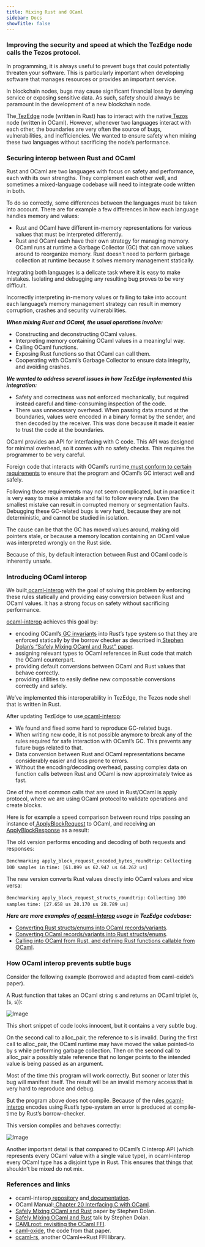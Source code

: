 ```yaml
---
title: Mixing Rust and OCaml
sidebar: Docs
showTitle: false
---
```


### **Improving the security and speed at which the TezEdge node calls the Tezos protocol.**

In programming, it is always useful to prevent bugs that could potentially threaten your software. This is particularly important when developing software that manages resources or provides an important service.

In blockchain nodes, bugs may cause significant financial loss by denying service or exposing sensitive data. As such, safety should always be paramount in the development of a new blockchain node.

The[ TezEdge](https://github.com/simplestaking/tezedge) node (written in Rust) has to interact with the native[ Tezos](https://gitlab.com/tezos/tezos) node (written in OCaml). However, whenever two languages interact with each other, the boundaries are very often the source of bugs, vulnerabilities, and inefficiencies. We wanted to ensure safety when mixing these two languages without sacrificing the node’s performance.


### **Securing interop between Rust and OCaml**

Rust and OCaml are two languages with focus on safety and performance, each with its own strengths. They complement each other well, and sometimes a mixed-language codebase will need to integrate code written in both.

To do so correctly, some differences between the languages must be taken into account. There are for example a few differences in how each language handles memory and values:



*   Rust and OCaml have different in-memory representations for various values that must be interpreted differently.
*   Rust and OCaml each have their own strategy for managing memory. OCaml runs at runtime a Garbage Collector (GC) that can move values around to reorganize memory. Rust doesn’t need to perform garbage collection at runtime because it solves memory management statically.

Integrating both languages is a delicate task where it is easy to make mistakes. Isolating and debugging any resulting bug proves to be very difficult.

Incorrectly interpreting in-memory values or failing to take into account each language’s memory management strategy can result in memory corruption, crashes and security vulnerabilities.

**_When mixing Rust and OCaml, the usual operations involve:_**



*   Constructing and deconstructing OCaml values.
*   Interpreting memory containing OCaml values in a meaningful way.
*   Calling OCaml functions.
*   Exposing Rust functions so that OCaml can call them.
*   Cooperating with OCaml’s Garbage Collector to ensure data integrity, and avoiding crashes.

**_We wanted to address several issues in how TezEdge implemented this integration:_**



*   Safety and correctness was not enforced mechanically, but required instead careful and time-consuming inspection of the code.
*   There was unnecessary overhead. When passing data around at the boundaries, values were encoded in a binary format by the sender, and then decoded by the receiver. This was done because it made it easier to trust the code at the boundaries.

OCaml provides an API for interfacing with C code. This API was designed for minimal overhead, so it comes with no safety checks. This requires the programmer to be very careful.

Foreign code that interacts with OCaml’s runtime[ must conform to certain requirements](https://caml.inria.fr/pub/docs/manual-ocaml/intfc.html#s%3Ac-gc-harmony) to ensure that the program and OCaml’s GC interact well and safely.

Following those requirements may not seem complicated, but in practice it is very easy to make a mistake and fail to follow every rule. Even the smallest mistake can result in corrupted memory or segmentation faults. Debugging these GC-related bugs is very hard, because they are not deterministic, and cannot be studied in isolation.

The cause can be that the GC has moved values around, making old pointers stale, or because a memory location containing an OCaml value was interpreted wrongly on the Rust side.

Because of this, by default interaction between Rust and OCaml code is inherently unsafe.


### **Introducing OCaml interop**

We built[ ocaml-interop](https://github.com/simplestaking/ocaml-interop) with the goal of solving this problem by enforcing these rules statically and providing easy conversion between Rust and OCaml values. It has a strong focus on safety without sacrificing performance.

[ocaml-interop](https://github.com/simplestaking/ocaml-interop) achieves this goal by:



*   encoding OCaml’s[ GC invariants](https://caml.inria.fr/pub/docs/manual-ocaml/intfc.html#s:c-gc-harmony) into Rust’s type system so that they are enforced statically by the borrow checker as described in[ Stephen Dolan’s “Safely Mixing OCaml and Rust” paper](https://docs.google.com/viewer?a=v&pid=sites&srcid=ZGVmYXVsdGRvbWFpbnxtbHdvcmtzaG9wcGV8Z3g6NDNmNDlmNTcxMDk1YTRmNg).
*   assigning relevant types to OCaml references in Rust code that match the OCaml counterpart.
*   providing default conversions between OCaml and Rust values that behave correctly.
*   providing utilities to easily define new composable conversions correctly and safely.

We’ve implemented this interoperability in TezEdge, the Tezos node shell that is written in Rust.

After updating TezEdge to use[ ocaml-interop](https://github.com/simplestaking/ocaml-interop):



*   We found and fixed some hard to reproduce GC-related bugs.
*   When writing new code, it is not possible anymore to break any of the rules required for safe interaction with OCaml’s GC. This prevents any future bugs related to that.
*   Data conversion between Rust and OCaml representations became considerably easier and less prone to errors.
*   Without the encoding/decoding overhead, passing complex data on function calls between Rust and OCaml is now approximately twice as fast.

One of the most common calls that are used in Rust/OCaml is apply protocol, where we are using OCaml protocol to validate operations and create blocks.

Here is for example a speed comparison between round trips passing an instance of[ ApplyBlockRequest](https://github.com/simplestaking/tezedge/blob/v0.5.0/tezos/api/src/ffi.rs#L63-L70) to OCaml, and receiving an[ ApplyBlockResponse](https://github.com/simplestaking/tezedge/blob/v0.5.0/tezos/api/src/ffi.rs#L81-L93) as a result:

The old version performs encoding and decoding of both requests and responses:

`Benchmarking apply_block_request_encoded_bytes_roundtrip:`
`Collecting 100 samples in`
`time: [61.899 us 62.947 us 64.262 us]`

The new version converts Rust values directly into OCaml values and vice versa:

`Benchmarking apply_block_request_structs_roundtrip:`
`Collecting 100 samples`
`time: [27.658 us 28.170 us 28.789 us]`

**_Here are more examples of[ ocaml-interop](https://github.com/simplestaking/ocaml-interop) usage in TezEdge codebase:_**



*   [Converting Rust structs/enums into OCaml records/variants](https://github.com/simplestaking/tezedge/blob/v0.5.0/tezos/api/src/ocaml_conv/to_ocaml.rs).
*   [Converting OCaml records/variants into Rust structs/enums](https://github.com/simplestaking/tezedge/blob/v0.5.0/tezos/api/src/ocaml_conv/from_ocaml.rs).
*   [Calling into OCaml from Rust, and defining Rust functions callable from OCaml](https://github.com/simplestaking/tezedge/blob/v0.5.0/tezos/interop_callback/src/callback.rs#L48-L224).


### **How OCaml interop prevents subtle bugs**

Consider the following example (borrowed and adapted from caml-oxide’s paper).

A Rust function that takes an OCaml string s and returns an OCaml triplet (s, (s, s)):

![Image](../../static/images/mixing1.png)


This short snippet of code looks innocent, but it contains a very subtle bug.

On the second call to alloc_pair, the reference to s is invalid. During the first call to alloc_pair, the OCaml runtime may have moved the value pointed-to by s while performing garbage collection. Then on the second call to alloc_pair a possibly stale reference that no longer points to the intended value is being passed as an argument.

Most of the time this program will work correctly. But sooner or later this bug will manifest itself. The result will be an invalid memory access that is very hard to reproduce and debug.

But the program above does not compile. Because of the rules[ ocaml-interop](https://github.com/simplestaking/ocaml-interop) encodes using Rust’s type-system an error is produced at compile-time by Rust’s borrow-checker.

This version compiles and behaves correctly:

![Image](../../static/images/mixing2.png)


Another important detail is that compared to OCaml’s C interop API (which represents every OCaml value with a single value type), in ocaml-interop every OCaml type has a disjoint type in Rust. This ensures that things that shouldn’t be mixed do not mix.


### **References and links**



*   ocaml-interop[ repository](https://github.com/simplestaking/ocaml-interop) and[ documentation](https://docs.rs/ocaml-interop/0.2.4/ocaml_interop/).
*   OCaml Manual:[ Chapter 20 Interfacing C with OCaml](https://caml.inria.fr/pub/docs/manual-ocaml/intfc.html).
*   [Safely Mixing OCaml and Rust](https://docs.google.com/viewer?a=v&pid=sites&srcid=ZGVmYXVsdGRvbWFpbnxtbHdvcmtzaG9wcGV8Z3g6NDNmNDlmNTcxMDk1YTRmNg) paper by Stephen Dolan.
*   [Safely Mixing OCaml and Rust](https://www.youtube.com/watch?v=UXfcENNM_ts) talk by Stephen Dolan.
*   [CAMLroot: revisiting the OCaml FFI](https://arxiv.org/abs/1812.04905).
*   [caml-oxide](https://github.com/stedolan/caml-oxide), the code from that paper.
*   [ocaml-rs](https://github.com/zshipko/ocaml-rs), another OCaml&lt;->Rust FFI library.
